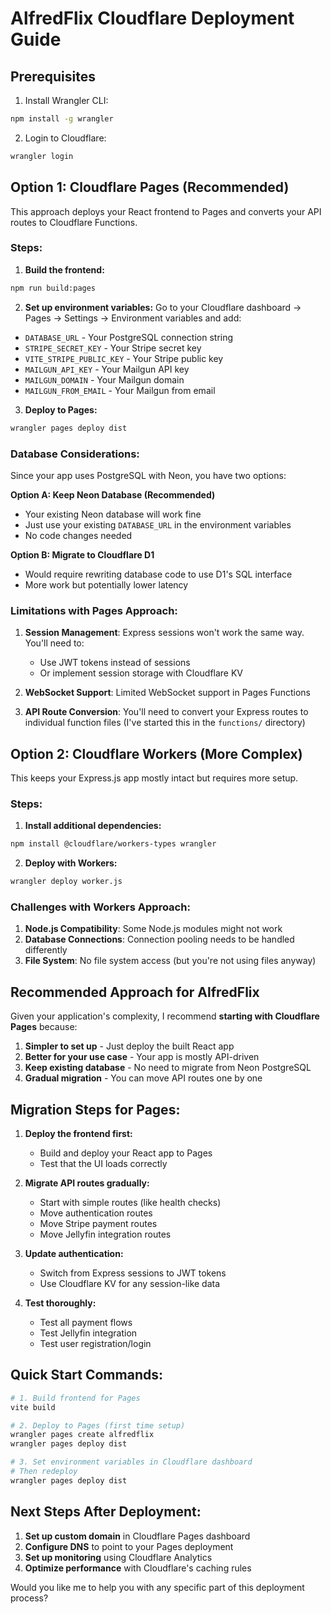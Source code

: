 # AlfredFlix Cloudflare Deployment Guide

## Prerequisites

1. Install Wrangler CLI:
```bash
npm install -g wrangler
```

2. Login to Cloudflare:
```bash
wrangler login
```

## Option 1: Cloudflare Pages (Recommended)

This approach deploys your React frontend to Pages and converts your API routes to Cloudflare Functions.

### Steps:

1. **Build the frontend:**
```bash
npm run build:pages
```

2. **Set up environment variables:**
Go to your Cloudflare dashboard → Pages → Settings → Environment variables and add:
- `DATABASE_URL` - Your PostgreSQL connection string
- `STRIPE_SECRET_KEY` - Your Stripe secret key
- `VITE_STRIPE_PUBLIC_KEY` - Your Stripe public key
- `MAILGUN_API_KEY` - Your Mailgun API key
- `MAILGUN_DOMAIN` - Your Mailgun domain
- `MAILGUN_FROM_EMAIL` - Your Mailgun from email

3. **Deploy to Pages:**
```bash
wrangler pages deploy dist
```

### Database Considerations:

Since your app uses PostgreSQL with Neon, you have two options:

**Option A: Keep Neon Database (Recommended)**
- Your existing Neon database will work fine
- Just use your existing `DATABASE_URL` in the environment variables
- No code changes needed

**Option B: Migrate to Cloudflare D1**
- Would require rewriting database code to use D1's SQL interface
- More work but potentially lower latency

### Limitations with Pages Approach:

1. **Session Management**: Express sessions won't work the same way. You'll need to:
   - Use JWT tokens instead of sessions
   - Or implement session storage with Cloudflare KV

2. **WebSocket Support**: Limited WebSocket support in Pages Functions

3. **API Route Conversion**: You'll need to convert your Express routes to individual function files (I've started this in the `functions/` directory)

## Option 2: Cloudflare Workers (More Complex)

This keeps your Express.js app mostly intact but requires more setup.

### Steps:

1. **Install additional dependencies:**
```bash
npm install @cloudflare/workers-types wrangler
```

2. **Deploy with Workers:**
```bash
wrangler deploy worker.js
```

### Challenges with Workers Approach:

1. **Node.js Compatibility**: Some Node.js modules might not work
2. **Database Connections**: Connection pooling needs to be handled differently
3. **File System**: No file system access (but you're not using files anyway)

## Recommended Approach for AlfredFlix

Given your application's complexity, I recommend **starting with Cloudflare Pages** because:

1. **Simpler to set up** - Just deploy the built React app
2. **Better for your use case** - Your app is mostly API-driven
3. **Keep existing database** - No need to migrate from Neon PostgreSQL
4. **Gradual migration** - You can move API routes one by one

## Migration Steps for Pages:

1. **Deploy the frontend first:**
   - Build and deploy your React app to Pages
   - Test that the UI loads correctly

2. **Migrate API routes gradually:**
   - Start with simple routes (like health checks)
   - Move authentication routes
   - Move Stripe payment routes
   - Move Jellyfin integration routes

3. **Update authentication:**
   - Switch from Express sessions to JWT tokens
   - Use Cloudflare KV for any session-like data

4. **Test thoroughly:**
   - Test all payment flows
   - Test Jellyfin integration
   - Test user registration/login

## Quick Start Commands:

```bash
# 1. Build frontend for Pages
vite build

# 2. Deploy to Pages (first time setup)
wrangler pages create alfredflix
wrangler pages deploy dist

# 3. Set environment variables in Cloudflare dashboard
# Then redeploy
wrangler pages deploy dist
```

## Next Steps After Deployment:

1. **Set up custom domain** in Cloudflare Pages dashboard
2. **Configure DNS** to point to your Pages deployment
3. **Set up monitoring** using Cloudflare Analytics
4. **Optimize performance** with Cloudflare's caching rules

Would you like me to help you with any specific part of this deployment process?